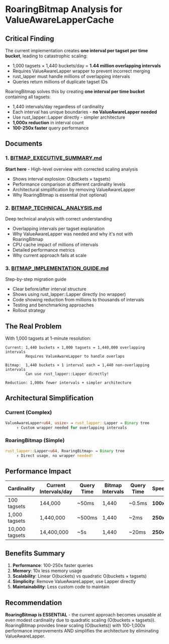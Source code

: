 # RoaringBitmap Analysis for ValueAwareLapperCache

## Critical Finding
The current implementation creates **one interval per tagset per time bucket**, leading to catastrophic scaling:
- 1,000 tagsets × 1,440 buckets/day = **1.44 million overlapping intervals**
- Requires ValueAwareLapper wrapper to prevent incorrect merging
- rust_lapper must handle millions of overlapping intervals
- Queries return millions of duplicate tagset IDs

RoaringBitmap solves this by creating **one interval per time bucket** containing all tagsets:
- 1,440 intervals/day regardless of cardinality
- Each interval has unique boundaries - **no ValueAwareLapper needed**
- Use rust_lapper::Lapper directly - simpler architecture
- **1,000x reduction** in interval count
- **100-250x faster** query performance

## Documents

### 1. [BITMAP_EXECUTIVE_SUMMARY.md](./BITMAP_EXECUTIVE_SUMMARY.md)
**Start here** - High-level overview with corrected scaling analysis
- Shows interval explosion: O(buckets × tagsets)
- Performance comparison at different cardinality levels
- Architectural simplification by removing ValueAwareLapper
- Why RoaringBitmap is essential (not optional)

### 2. [BITMAP_TECHNICAL_ANALYSIS.md](./BITMAP_TECHNICAL_ANALYSIS.md)
Deep technical analysis with correct understanding
- Overlapping intervals per tagset explanation
- Why ValueAwareLapper was needed and why it's not with RoaringBitmap
- CPU cache impact of millions of intervals
- Detailed performance metrics
- Why current approach fails at scale

### 3. [BITMAP_IMPLEMENTATION_GUIDE.md](./BITMAP_IMPLEMENTATION_GUIDE.md)
Step-by-step migration guide
- Clear before/after interval structure
- Shows using rust_lapper::Lapper directly (no wrapper)
- Code showing reduction from millions to thousands of intervals
- Testing and benchmarking approaches
- Rollout strategy

## The Real Problem

With 1,000 tagsets at 1-minute resolution:
```
Current: 1,440 buckets × 1,000 tagsets = 1,440,000 overlapping intervals
         Requires ValueAwareLapper to handle overlaps

Bitmap:  1,440 buckets × 1 interval each = 1,440 non-overlapping intervals
         Can use rust_lapper::Lapper directly!

Reduction: 1,000x fewer intervals + simpler architecture
```

## Architectural Simplification

### Current (Complex)
```rust
ValueAwareLapper<u64, usize> → rust_lapper::Lapper → Binary tree
     ↑ Custom wrapper needed for overlapping intervals
```

### RoaringBitmap (Simple)
```rust
rust_lapper::Lapper<u64, RoaringBitmap> → Binary tree
     ↑ Direct usage, no wrapper needed!
```

## Performance Impact

| Cardinality | Current Intervals/day | Query Time | Bitmap Intervals | Query Time | Speedup |
|-------------|----------------------|------------|------------------|------------|---------|
| 100 tagsets | 144,000 | ~50ms | 1,440 | ~0.5ms | **100x** |
| 1,000 tagsets | 1,440,000 | ~500ms | 1,440 | ~2ms | **250x** |
| 10,000 tagsets | 14,400,000 | ~5s | 1,440 | ~20ms | **250x** |

## Benefits Summary

1. **Performance**: 100-250x faster queries
2. **Memory**: 10x less memory usage
3. **Scalability**: Linear O(buckets) vs quadratic O(buckets × tagsets)
4. **Simplicity**: Remove ValueAwareLapper, use Lapper directly
5. **Maintainability**: Less custom code to maintain

## Recommendation

**RoaringBitmap is ESSENTIAL** - the current approach becomes unusable at even modest cardinality due to quadratic scaling (O(buckets × tagsets)). RoaringBitmap provides linear scaling (O(buckets)) with 100-1,000x performance improvements AND simplifies the architecture by eliminating ValueAwareLapper.
